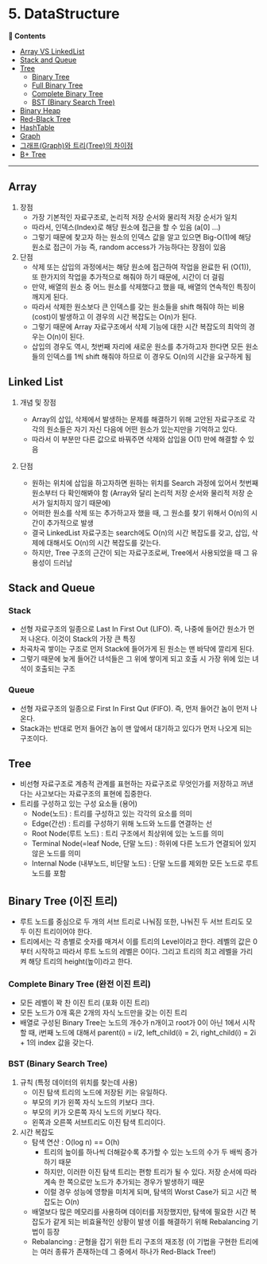# 5. DataStructure
**:book: Contents**
* [Array VS LinkedList]()
* [Stack and Queue]()
* [Tree]()
  * [Binary Tree]()
  * [Full Binary Tree]()
  * [Complete Binary Tree]()
  * [BST (Binary Search Tree)]()
* [Binary Heap]()
* [Red-Black Tree]()
* [HashTable]()
* [Graph]()
* [그래프(Graph)와 트리(Tree)의 차이점]()
* [B+ Tree]()


---

## Array

1. 장점
    - 가장 기본적인 자료구조로, 논리적 저장 순서와 물리적 저장 순서가 일치
    - 따라서, 인덱스(Index)로 해당 원소에 접근을 할 수 있음 (a[0] ...)
    - 그렇기 때문에 찾고자 하는 원소의 인덱스 값을 알고 있으면 Big-O(1)에 해당 원소로 접근이 가능
    즉, random access가 가능하다는 장점이 있음
2. 단점
    - 삭제 또는 삽입의 과정에서는 해당 원소에 접근하여 작업을 완료한 뒤 (O(1)), 또 한가지의 작업을 추가적으로 해줘야 하기 때문에, 시간이 더 걸림
    - 만약, 배열의 원소 중 어느 원소를 삭제했다고 했을 때, 배열의 연속적인 특징이 깨지게 된다.
    - 따라서 삭제한 원소보다 큰 인덱스를 갖는 원소들을 shift 해줘야 하는 비용(cost)이 발생하고 이 경우의 시간 복잡도는 O(n)가 된다.
    - 그렇기 때문에 Array 자료구조에서 삭제 기능에 대한 시간 복잡도의 최악의 경우는 O(n)이 된다.
    - 삽입의 경우도 역시, 첫번째 자리에 새로운 원소를 추가하고자 한다면 모든 원소들의 인덱스를 1씩 shift 해줘야 하므로 이 경우도 O(n)의 시간을 요구하게 됨

## Linked List

1. 개념 및 장점
    - Array의 삽입, 삭제에서 발생하는 문제를 해결하기 위해 고안된 자료구조로 각각의 원소들은 자기 자신 다음에 어떤 원소가 있는지만을 기억하고 있다.
    - 따라서 이 부분만 다른 값으로 바꿔주면 삭제와 삽입을 O(1) 만에 해결할 수 있음

2. 단점
    - 원하는 위치에 삽입을 하고자하면 원하는 위치를 Search 과정에 있어서 첫번째 원소부터 다 확인해봐야 함 (Array와 달리 논리적 저장 순서와 물리적 저장 순서가 일치하지 않기 때문에)
    - 어떠한 원소를 삭제 또는 추가하고자 했을 때, 그 원소를 찾기 위해서 O(n)의 시간이 추가적으로 발생
    - 결국 LinkedList 자료구조는 search에도 O(n)의 시간 복잡도를 갖고, 삽입, 삭제에 대해서도 O(n)의 시간 복잡도를 갖는다.
    - 하지만, Tree 구조의 근간이 되는 자료구조로써, Tree에서 사용되었을 때 그 유용성이 드러남
    
## Stack and Queue

### Stack
  - 선형 자료구조의 일종으로 Last In First Out (LIFO). 즉, 나중에 들어간 원소가 먼저 나온다. 이것이 Stack의 가장 큰 특징
  - 차곡차곡 쌓이는 구조로 먼저 Stack에 들어가게 된 원소는 맨 바닥에 깔리게 된다.
  - 그렇기 때문에 늦게 들어간 녀석들은 그 위에 쌓이게 되고 호출 시 가장 위에 있는 녀석이 호출되는 구조

### Queue
  - 선형 자료구조의 일종으로 First In First Qut (FIFO). 즉, 먼저 들어간 놈이 먼저 나온다.
  - Stack과는 반대로 먼저 들어간 놈이 맨 앞에서 대기하고 있다가 먼저 나오게 되는 구조이다.
  
## Tree

- 비선형 자료구조로 계층적 관계를 표현하는 자료구조로 무엇인가를 저장하고 꺼낸다는 사고보다는 자료구조의 표현에 집중한다.
- 트리를 구성하고 있는 구성 요소들 (용어)
    - Node(노드) : 트리를 구성하고 있는 각각의 요소를 의미
    - Edge(간선) : 트리를 구성하기 위해 노드와 노드를 연결하는 선
    - Root Node(루트 노드) : 트리 구조에서 최상위에 있는 노드를 의미
    - Terminal Node(=leaf Node, 단말 노드) : 하위에 다른 노드가 연결되어 있지 않은 노드를 의미
    - Internal Node (내부노드, 비단말 노드) : 단말 노드를 제외한 모든 노드로 루트 노드를 포함

## Binary Tree (이진 트리)

- 루트 노드를 중심으로 두 개의 서브 트리로 나눠짐 또한, 나눠진 두 서브 트리도 모두 이진 트리이어야 한다.
- 트리에서는 각 층별로 숫자를 매겨서 이를 트리의 Level이라고 한다. 레벨의 값은 0부터 시작하고 따라서 루트 노드의 레벨은 0이다. 그리고 트리의 최고 레벨을 가리켜 해당 트리의 height(높이)라고 한다.

### Complete Binary Tree (완전 이진 트리)

- 모든 레벨이 꽉 찬 이진 트리 (포화 이진 트리)
- 모든 노드가 0개 혹은 2개의 자식 노드만을 갖는 이진 트리
- 배열로 구성된 Binary Tree는 노드의 개수가 n개이고 root가 0이 아닌 1에서 시작할 때, i번째 노드에 대해서 parent(i) = i/2, left_child(i) = 2i, right_child(i) = 2i + 1의 index 값을 갖는다.

### BST (Binary Search Tree)

1. 규칙 (특정 데이터의 위치를 찾는데 사용)
    - 이진 탐색 트리의 노드에 저장된 키는 유일하다.
    - 부모의 키가 왼쪽 자식 노드의 키보다 크다.
    - 부모의 키가 오른쪽 자식 노드의 키보다 작다.
    - 왼쪽과 오른쪽 서브트리도 이진 탐색 트리이다.
2. 시간 복잡도
    - 탐색 연산 : O(log n) == O(h)
        - 트리의 높이를 하나씩 더해갈수록 추가할 수 있는 노드의 수가 두 배씩 증가하기 때문
        - 하지만, 이러한 이진 탐색 트리는 편항 트리가 될 수 있다. 저장 순서에 따라 계속 한 쪽으로만 노드가 추가되는 경우가 발생하기 때문
        - 이럴 경우 성능에 영향을 미치게 되며, 탐색의 Worst Case가 되고 시간 복잡도는 O(n)
    - 배열보다 많은 메모리를 사용하며 데이터를 저장했지만, 탐색에 필요한 시간 복잡도가 같게 되는 비효율적인 상황이 발생 이를 해결하기 위해 Rebalancing 기법이 등장
    - Rebalancing : 균형을 잡기 위한 트리 구조의 재조정 (이 기법을 구현한 트리에는 여러 종류가 존재하는데 그 중에서 하나가 Red-Black Tree!)
  
